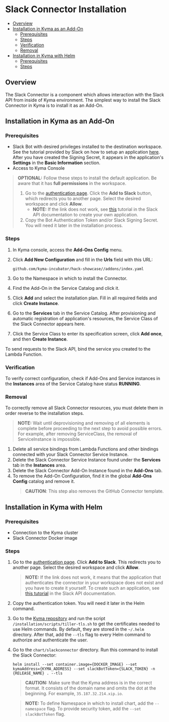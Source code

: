 # Slack Connector Installation <!-- omit in toc -->

- [Overview](#overview)
- [Installation in Kyma as an Add-On](#installation-in-kyma-as-an-add-on)
  - [Prerequisites](#prerequisites)
  - [Steps](#steps)
  - [Verification](#verification)
  - [Removal](#removal)
- [Installation in Kyma with Helm](#installation-in-kyma-with-helm)
  - [Prerequisites](#prerequisites-1)
  - [Steps](#steps-1)

## Overview

The Slack Connector is a component which allows interaction with the Slack API from inside of Kyma environment. The simplest way to install the Slack Connector in Kyma is to install it as an Add-On.

## Installation in Kyma as an Add-On

### Prerequisites

- Slack Bot with desired privileges installed to the destination workspace. See the tutorial provided by Slack on how to setup an application [here](https://api.slack.com/bot-users#getting-started). After you have created the Signing Secret, it appears in the application's **Settings** in the **Basic Information** section.
- Access to Kyma Console

> **OPTIONAL:** Follow these steps to install the default application. Be aware that it has **full permissions** in the workspace.
>
> 1. Go to the [authentication page](https://auth-slack.herokuapp.com/). Click the **Add to Slack** button, which redirects you to another page. Select the desired workspace and click **Allow**.
>       - **NOTE:** If the link does not work, see [this](https://api.slack.com/docs/oauth#flow) tutorial in the Slack API documentation to create your own application.
> 2. Copy the Bot Authentication Token and/or Slack Signing Secret. You will need it later in the installation process.

### Steps

1. In Kyma console, access the **Add-Ons Config** menu.
2. Click **Add New Configuration** and fill in the **Urls** field with this URL:

   ```http
   github.com/kyma-incubator/hack-showcase//addons/index.yaml
   ```

3. Go to the Namespace in which to install the Connector.
4. Find the Add-On in the Service Catalog and click it.
5. Click **Add** and select the installation plan. Fill in all required fields and click **Create Instance**.
6. Go to the **Services** tab in the Service Catalog. After provisioning and automatic registration of application's resources, the Service Class of the Slack Connector appears here.
7. Click the Service Class to enter its specification screen, click **Add once**, and then **Create Instance**.

To send requests to the Slack API, bind the service you created to the Lambda Function.

### Verification

To verify correct configuration, check if Add-Ons and Service instances in the **Instances** area of the Service Catalog have status **RUNNING**.

### Removal

To correctly remove all Slack Connector resources, you must delete them in order reverse to the installation steps.
> **NOTE:** Wait until deprovisioning and removing of all elements is complete before proceeding to the next step to avoid possible errors. For example, after removing ServiceClass, the removal of ServiceInstance is impossible.

1. Delete all service bindings from Lambda Functions and other bindings connected with your Slack Connector Service Instance.
2. Delete the Slack Connector Service Instance found under the **Services** tab in the **Instances** area.
3. Delete the Slack Connector Add-On Instance found in the **Add-Ons** tab.
4. To remove the Add-On Configuration, find it in the global **Add-Ons Config** catalog and remove it.
   > **CAUTION**: This step also removes the GitHub Connector template.

## Installation in Kyma with Helm

### Prerequisites

- Connection to the Kyma cluster
- Slack Connector Docker image

### Steps

1. Go to the [authentication page](https://auth-slack.herokuapp.com/). Click **Add to Slack**. This redirects you to another page. Select the desired workspace and click **Allow**.
    >**NOTE:** If the link does not work, it means that the application that authenticates the connector in your workspace does not exist and you have to create it yourself. To create such an application, see [this tutorial](https://api.slack.com/docs/oauth#flow) in the Slack API documentation.

2. Copy the authentication token. You will need it later in the Helm command.
3. Go to the [Kyma repository](https://github.com/kyma-project/kyma) and run the script `/installation/scripts/tiller-tls.sh` to get the certificates needed to use Helm commands. By default, they are stored in the `~/.helm` directory. After that, add the `--tls` flag to every Helm command to authorize and authenticate the user.
4. Go to the `chart/slackconnector` directory. Run this command to install the Slack Connector:

    ``` shell
    helm install --set container.image={DOCKER_IMAGE} --set kymaAddress={KYMA_ADDRESS} --set slackBotToken={SLACK_TOKEN} -n {RELEASE_NAME} . --tls
    ```

    >**CAUTION:** Make sure that the Kyma address is in the correct format. It consists of the domain name and omits the dot at the beginning. For example, `35.187.32.214.xip.io`.

    >**NOTE:** To define Namespace in which to install chart, add the `--namespace` flag. To provide security token, add the `--set slackBotToken` flag.
